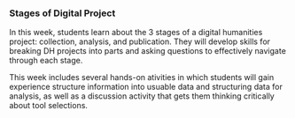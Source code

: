 ### Stages of Digital Project

In this week, students learn about the 3 stages of a digital humanities project: collection, analysis, and publication. They will develop skills for breaking DH projects into parts and asking questions to effectively navigate through each stage.

This week includes several hands-on ativities in which students will gain experience structure information into usuable data and structuring data for analysis, as well as a discussion activity that gets them thinking critically about tool selections.
